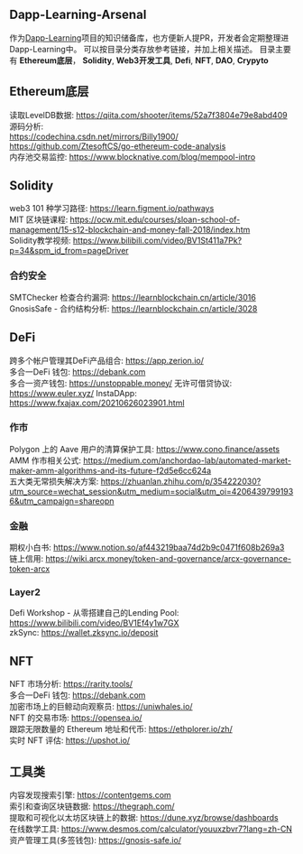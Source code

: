 ## Dapp-Learning-Arsenal

作为[Dapp-Learning](https://github.com/rebase-network/Dapp-Learning)项目的知识储备库，也方便新人提PR，开发者会定期整理进Dapp-Learning中。
可以按目录分类存放参考链接，并加上相关描述。
目录主要有 **Ethereum底层**，
**Solidity**, **Web3开发工具**, **Defi**, **NFT**, **DAO**, **Crypyto**

## Ethereum底层
 读取LevelDB数据:  https://qiita.com/shooter/items/52a7f3804e79e8abd409   
 源码分析:  
https://codechina.csdn.net/mirrors/Billy1900/     
https://github.com/ZtesoftCS/go-ethereum-code-analysis  
内存池交易监控:  https://www.blocknative.com/blog/mempool-intro  


## Solidity
web3 101 种学习路径: https://learn.figment.io/pathways  
MIT 区块链课程: https://ocw.mit.edu/courses/sloan-school-of-management/15-s12-blockchain-and-money-fall-2018/index.htm  
Solidity教学视频: https://www.bilibili.com/video/BV1St411a7Pk?p=34&spm_id_from=pageDriver

### 合约安全  
SMTChecker 检查合约漏洞:  https://learnblockchain.cn/article/3016  
GnosisSafe - 合约结构分析:  https://learnblockchain.cn/article/3028  

## DeFi  
跨多个帐户管理其DeFi产品组合: https://app.zerion.io/  
多合一DeFi 钱包: https://debank.com   
多合一资产钱包: https://unstoppable.money/
无许可借贷协议:  https://www.euler.xyz/
InstaDApp: https://www.fxajax.com/20210626023901.html

### 作市  
Polygon 上的 Aave 用户的清算保护工具: https://www.cono.finance/assets  
AMM 作市相关公式:  https://medium.com/anchordao-lab/automated-market-maker-amm-algorithms-and-its-future-f2d5e6cc624a   
五大类无常损失解决方案:  https://zhuanlan.zhihu.com/p/354222030?utm_source=wechat_session&utm_medium=social&utm_oi=42064397991936&utm_campaign=shareopn  


### 金融   
期权小白书: https://www.notion.so/af443219baa74d2b9c0471f608b269a3   
链上信用:  https://wiki.arcx.money/token-and-governance/arcx-governance-token-arcx 

### Layer2    
Defi Workshop - 从零搭建自己的Lending Pool:  https://www.bilibili.com/video/BV1Ef4y1w7GX  
zkSync:  https://wallet.zksync.io/deposit  


## NFT  
NFT 市场分析:  https://rarity.tools/  
多合一DeFi 钱包: https://debank.com   
加密市场上的巨鲸动向观察员:  https://uniwhales.io/  
NFT 的交易市场:  https://opensea.io/  
跟踪无限数量的 Ethereum 地址和代币:  https://ethplorer.io/zh/  
实时 NFT 评估:  https://upshot.io/  



## 工具类 
内容发现搜索引擎:  https://contentgems.com     
索引和查询区块链数据:  https://thegraph.com/  
提取和可视化以太坊区块链上的数据:  https://dune.xyz/browse/dashboards   
在线数学工具:  https://www.desmos.com/calculator/youuxzbvr7?lang=zh-CN  
资产管理工具(多签钱包):  https://gnosis-safe.io/  




